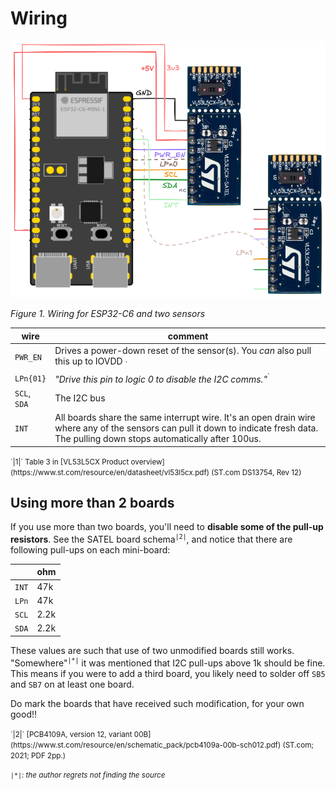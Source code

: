 # Wiring

![](.images/wiring2.png)

*Figure 1. Wiring for ESP32-C6 and two sensors*

|wire|comment|
|---|---|
|`PWR_EN`|Drives a power-down reset of the sensor(s). You *can* also pull this up to IOVDD <sub>`|1|` suggests via 47k</sub>, but the author has noticed it being more reliable to hard-reset the sensors at the start of each run.|
|`LPn{01}`|*"Drive this pin to logic 0 to disable the I2C comms."*<sup>`|1|`</sup><p />In particular, the pin *DOES NOT have anything to do with the Low Power mode, despite its name.* We use it as a chip select, which it is.<p />NOTE: For running a single board, you can leave this pin unconnected (since it's a pull-down chip disable). This means you can use the same board layout as in the `ULD` part of the repo.|
|`SCL`, `SDA`|The I2C bus|
|`INT`|All boards share the same interrupt wire. It's an open drain wire where any of the sensors can pull it down to indicate fresh data. The pulling down stops automatically after 100us.|

<!-- Editor's note: 
`\|` backslashes needed for IntelliJ Markdown plugin (otherwise confuses to table syntax. note2: don't... really mind that; use a dedicated MD editor for this file!
-->

<small>
`|1|` Table 3 in [VL53L5CX Product overview](https://www.st.com/resource/en/datasheet/vl53l5cx.pdf) (ST.com DS13754, Rev 12)
</small>

## Using more than 2 boards

If you use more than two boards, you'll need to **disable some of the pull-up resistors**. See the SATEL board schema<sup>`|2|`</sup>, and notice that there are following pull-ups on each mini-board:

||ohm|
|---|---|
|`INT`|47k|
|`LPn`|47k|
|`SCL`|2.2k|
|`SDA`|2.2k|

These values are such that use of two unmodified boards still works. "Somewhere"<sup>`|*|`</sup> it was mentioned that I2C pull-ups above 1k should be fine. This means if you were to add a third board, you likely need to solder off `SB5` and `SB7` on at least one board. 

Do mark the boards that have received such modification, for your own good!!

<small>
`|2|` [PCB4109A, version 12, variant 00B](https://www.st.com/resource/en/schematic_pack/pcb4109a-00b-sch012.pdf) (ST.com; 2021; PDF 2pp.)

`|*|`: *the author regrets not finding the source*</small>
</small>
